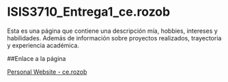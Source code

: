# ISIS3710_Entrega1_ce.rozob

Esta es una página que contiene una descripción mía, hobbies, intereses y habilidades. Además de información sobre proyectos realizados, trayectoria y experiencia académica. 

##Enlace a la página

[Personal Website - ce.rozob](https://cerozob.github.io/cerozobISIS3710personalwebsite/)
